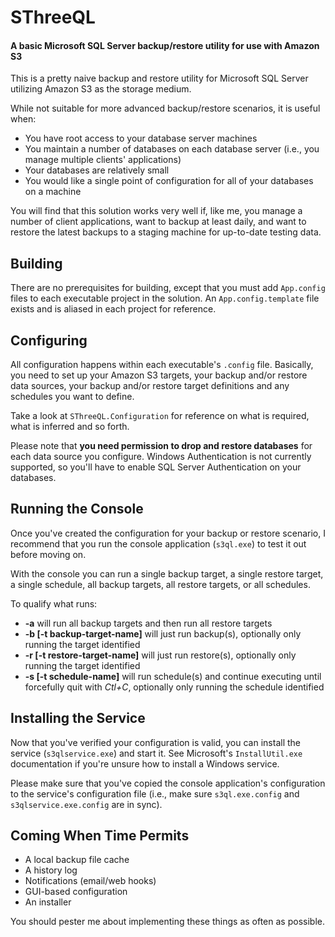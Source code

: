# SThreeQL
#### A basic Microsoft SQL Server backup/restore utility for use with Amazon S3

This is a pretty naive backup and restore utility for Microsoft SQL Server utilizing
Amazon S3 as the storage medium.

While not suitable for more advanced backup/restore scenarios, it is useful when:

  - You have root access to your database server machines
  - You maintain a number of databases on each database server (i.e., you manage
    multiple clients' applications)
  - Your databases are relatively small
  - You would like a single point of configuration for all of your databases on a 
    machine

You will find that this solution works very well if, like me, you manage a number
of client applications, want to backup at least daily, and want to restore the latest
backups to a staging machine for up-to-date testing data.

## Building

There are no prerequisites for building, except that you must add `App.config` files
to each executable project in the solution. An `App.config.template` file exists and
is aliased in each project for reference.

## Configuring

All configuration happens within each executable's `.config` file. Basically,
you need to set up your Amazon S3 targets, your backup and/or restore data sources,
your backup and/or restore target definitions and any schedules you want to define.

Take a look at `SThreeQL.Configuration` for reference on what is required, what is
inferred and so forth.

Please note that **you need permission to drop and restore databases** for each data 
source you configure. Windows Authentication is not currently supported, so you'll
have to enable SQL Server Authentication on your databases.

## Running the Console

Once you've created the configuration for your backup or restore scenario, I recommend
that you run the console application (`s3ql.exe`) to test it out before moving on.

With the console you can run a single backup target, a single restore target, a single schedule,
all backup targets, all restore targets, or all schedules.

To qualify what runs:

  - **-a** will run all backup targets and then run all restore targets
  - **-b [-t backup-target-name]** will just run backup(s), optionally only running the target
    identified
  - **-r [-t restore-target-name]** will just run restore(s), optionally only running the target
    identified
  - **-s [-t schedule-name]** will run schedule(s) and continue executing until forcefully quit
    with *Ctl+C*, optionally only running the schedule identified

## Installing the Service

Now that you've verified your configuration is valid, you can install the service (`s3qlservice.exe`)
and start it. See Microsoft's `InstallUtil.exe` documentation if you're unsure how to install
a Windows service. 

Please make sure that you've copied the console application's configuration to the service's
configuration file (i.e., make sure `s3ql.exe.config` and `s3qlservice.exe.config` are in sync).

## Coming When Time Permits

  - A local backup file cache
  - A history log
  - Notifications (email/web hooks)
  - GUI-based configuration
  - An installer

You should pester me about implementing these things as often as possible.